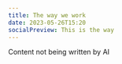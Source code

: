 ```yaml
---
title: The way we work
date: 2023-05-26T15:20
socialPreview: This is the way
---
```


Content not being written by AI
